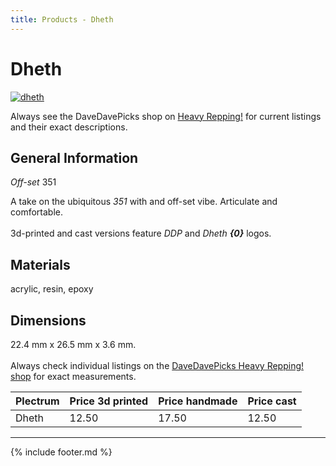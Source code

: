 ```yaml
---
title: Products - Dheth
---
```

# Dheth

[![dheth](../../assets/images/dheth.jpg "Dheth")](/picks/dheth)

Always see the DaveDavePicks shop on [Heavy Repping!](https://www.heavyrepping.com/shop/store/davedavepicks/) for current listings and their exact descriptions.

## General Information
*Off-set* 351

A take on the ubiquitous *351* with and off-set vibe. Articulate and comfortable.<br/><br/>3d-printed and cast versions feature *DDP* and *Dheth* ***{0}*** logos.

## Materials
acrylic, resin, epoxy

## Dimensions
22.4 mm x 26.5 mm x 3.6 mm.<br/><br/>Always check individual listings on the [DaveDavePicks Heavy Repping! shop](https://www.heavyrepping.com/shop/store/davedavepicks/) for exact measurements.

| **Plectrum**                                        | **Price 3d printed**   | **Price handmade**   | **Price cast**   |
|:----------------------------------------------------|:-----------------------|:---------------------|:-----------------|
| Dheth                                          | 12.50               | 17.50             | 12.50         |

---

{% include footer.md %}